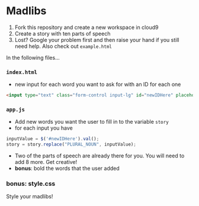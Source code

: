 # Madlibs

1. Fork this repository and create a new workspace in cloud9
2. Create a story with ten parts of speech
3. Lost? Google your problem first and then raise your hand if you still need help. Also check out `example.html`

In the following files...

### `index.html` 
* new input for each word you want to ask for with an ID for each one 
```html
<input type="text" class="form-control input-lg" id="newIDHere" placeholder="your prompt here">
```

### `app.js`
* Add new words you want the user to fill in to the variable `story`
* for each input you have
```js
inputValue = $('#newIDHere').val();
story = story.replace("PLURAL_NOUN", inputValue);
```
* Two of the parts of speech are already there for you. You will need to add 8 more. Get creative!
* __bonus__: bold the words that the user added

### bonus: style.css
Style your madlibs! 
